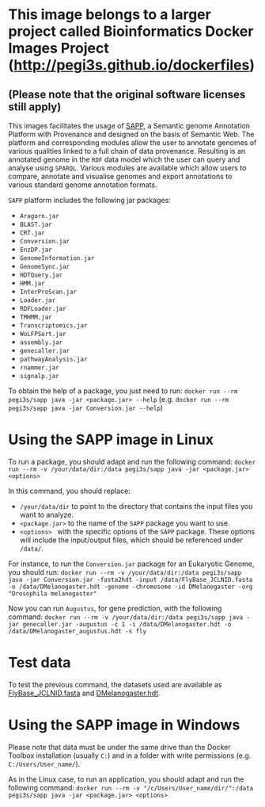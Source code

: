 # This image belongs to a larger project called Bioinformatics Docker Images Project (http://pegi3s.github.io/dockerfiles)
## (Please note that the original software licenses still apply)

This images facilitates the usage of [SAPP](http://sapp.gitlab.io/), a Semantic genome Annotation Platform with Provenance and designed on the basis of Semantic Web. The platform and corresponding modules allow the user to annotate genomes of various qualities linked to a full chain of data provenance. Resulting is an annotated genome in the `RDF` data model which the user can query and analyse using `SPARQL`. Various modules are available which allow users to compare, annotate and visualise genomes and export annotations to various standard genome annotation formats.

`SAPP` platform includes the following jar packages:

- `Aragorn.jar`
- `BLAST.jar`
- `CRT.jar`
- `Conversion.jar`
- `EnzDP.jar`
- `GenomeInformation.jar`
- `GenomeSync.jar`
- `HDTQuery.jar`
- `HMM.jar`
- `InterProScan.jar`
- `Loader.jar`
- `RDFLoader.jar`
- `TMHMM.jar`
- `Transcriptomics.jar`
- `WoLFPSort.jar`
- `assembly.jar`
- `genecaller.jar`
- `pathwayAnalysis.jar`
- `rnammer.jar`
- `signalp.jar`

To obtain the help of a package, you just need to run:  `docker run --rm pegi3s/sapp java -jar <package.jar> --help` (e.g. `docker run --rm pegi3s/sapp java -jar Conversion.jar --help`)

# Using the SAPP image in Linux
To run a package, you should adapt and run the following command: `docker run --rm -v /your/data/dir:/data pegi3s/sapp java -jar <package.jar> <options>`

In this command, you should replace:
- `/your/data/dir` to point to the directory that contains the input files you want to analyze.
- `<package.jar>` to the name of the `SAPP` package you want to use.
- `<options> ` with the specific options of the `SAPP` package. These options will include the input/output files, which should be referenced under `/data/`.

For instance, to run the `Conversion.jar` package for an Eukaryotic Genome, you should run: `docker run --rm -v /your/data/dir:/data pegi3s/sapp java -jar Conversion.jar -fasta2hdt -input /data/FlyBase_JCLNID.fasta -o /data/DMelanogaster.hdt -genome -chromosome -id DMelanogaster -org "Drosophila melanogaster"`

Now you can run `Augustus`, for gene prediction, with the following command:
`docker run --rm -v /your/data/dir:/data pegi3s/sapp java -jar genecaller.jar -augustus -c 1 -i /data/DMelanogaster.hdt -o /data/DMelanogaster_augustus.hdt -s fly`

# Test data
To test the previous command, the datasets used are available as  [FlyBase_JCLNID.fasta](https://github.com/pegi3s/dockerfiles/blob/master/sapp/test_data/FlyBase_JCLNID.fasta) and [DMelanogaster.hdt](https://github.com/pegi3s/dockerfiles/blob/master/sapp/test_data/DMelanogaster.hdt).

# Using the SAPP image in Windows

Please note that data must be under the same drive than the Docker Toolbox installation (usually `C:`) and in a folder with write permissions (e.g. `C:/Users/User_name/`).

As in the Linux case, to run an application, you should adapt and run the following command: `docker run --rm -v "/c/Users/User_name/dir/":/data pegi3s/sapp java -jar <package.jar> <options>`
